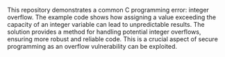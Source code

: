 This repository demonstrates a common C programming error: integer overflow.  The example code shows how assigning a value exceeding the capacity of an integer variable can lead to unpredictable results. The solution provides a method for handling potential integer overflows, ensuring more robust and reliable code.  This is a crucial aspect of secure programming as an overflow vulnerability can be exploited.